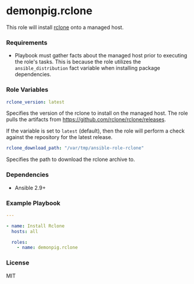 # demonpig.rclone

This role will install [rclone](https://github.com/rclone/rclone) onto a managed host.

### Requirements

- Playbook must gather facts about the managed host prior to executing the role's tasks. This is because the role utilizes the `ansible_distribution` fact variable when installing package dependencies.

### Role Variables

```yaml
rclone_version: latest
```

Specifies the version of the rclone to install on the managed host. The role pulls the artifacts from https://github.com/rclone/rclone/releases.

If the variable is set to `latest` (default), then the role will perform a check against the repository for the latest release.

```yaml
rclone_download_path: "/var/tmp/ansible-role-rclone"
```

Specifies the path to download the rclone archive to.

### Dependencies

- Ansible 2.9+

### Example Playbook

```yaml
---

- name: Install Rclone
  hosts: all

  roles:
    - name: demonpig.rclone
```

### License

MIT

